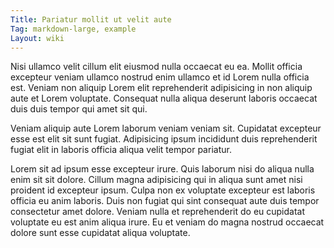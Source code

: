 ```yaml
---
Title: Pariatur mollit ut velit aute
Tag: markdown-large, example
Layout: wiki
---
```

Nisi ullamco velit cillum elit eiusmod nulla occaecat eu ea. Mollit officia excepteur veniam ullamco nostrud enim ullamco et id Lorem nulla officia est. Veniam non aliquip Lorem elit reprehenderit adipisicing in non aliquip aute et Lorem voluptate. Consequat nulla aliqua deserunt laboris occaecat duis duis tempor qui amet sit qui.

Veniam aliquip aute Lorem laborum veniam veniam sit. Cupidatat excepteur esse est elit sit sunt fugiat. Adipisicing ipsum incididunt duis reprehenderit fugiat elit in laboris officia aliqua velit tempor pariatur.

Lorem sit ad ipsum esse excepteur irure. Quis laborum nisi do aliqua nulla enim sit sit dolore. Cillum magna adipisicing qui in aliqua sunt amet nisi proident id excepteur ipsum. Culpa non ex voluptate excepteur est laboris officia eu anim laboris. Duis non fugiat qui sint consequat aute duis tempor consectetur amet dolore. Veniam nulla et reprehenderit do eu cupidatat voluptate eu est anim aliqua irure. Eu et veniam do magna nostrud occaecat dolore sunt esse cupidatat aliqua voluptate.